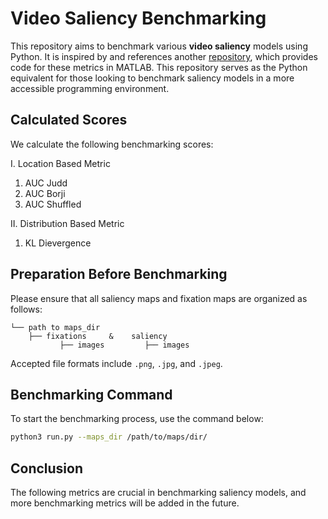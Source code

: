 # Video Saliency Benchmarking

This repository aims to benchmark various **video saliency** models using Python. It is inspired by and references another [repository](https://github.com/cvzoya/saliency), which provides code for these metrics in MATLAB. This repository serves as the Python equivalent for those looking to benchmark saliency models in a more accessible programming environment.

## Calculated Scores

We calculate the following benchmarking scores:

I. Location Based Metric

1. AUC Judd
2. AUC Borji
3. AUC Shuffled

II. Distribution Based Metric

1. KL Dievergence

## Preparation Before Benchmarking

Please ensure that all saliency maps and fixation maps are organized as follows:

```
└── path to maps_dir
    ├── fixations     &    saliency 
           ├── images         ├── images
```


Accepted file formats include `.png`, `.jpg`, and `.jpeg`.

## Benchmarking Command

To start the benchmarking process, use the command below:

```bash
python3 run.py --maps_dir /path/to/maps/dir/
```

## Conclusion

The following metrics are crucial in benchmarking saliency models, and more benchmarking metrics will be added in the future.